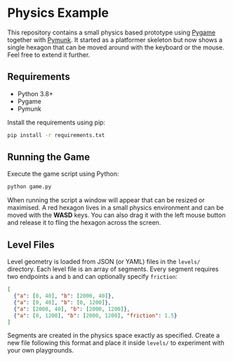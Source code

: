 # Physics Example

This repository contains a small physics based prototype using
[Pygame](https://www.pygame.org/) together with
[Pymunk](http://www.pymunk.org/). It started as a platformer skeleton but now
shows a single hexagon that can be moved around with the keyboard or the mouse.
Feel free to extend it further.

## Requirements

- Python 3.8+
- Pygame
- Pymunk

Install the requirements using pip:

```bash
pip install -r requirements.txt
```

## Running the Game

Execute the game script using Python:

```bash
python game.py
```

When running the script a window will appear that can be resized or maximised.
A red hexagon lives in a small physics environment and can be moved with the
**WASD** keys. You can also drag it with the left mouse button and release it to
fling the hexagon across the screen.

## Level Files

Level geometry is loaded from JSON (or YAML) files in the `levels/` directory.
Each level file is an array of segments. Every segment requires two endpoints
`a` and `b` and can optionally specify `friction`:

```json
[
  {"a": [0, 40], "b": [2000, 40]},
  {"a": [0, 40], "b": [0, 1200]},
  {"a": [2000, 40], "b": [2000, 1200]},
  {"a": [0, 1200], "b": [2000, 1200], "friction": 1.5}
]
```

Segments are created in the physics space exactly as specified. Create a new
file following this format and place it inside `levels/` to experiment with your
own playgrounds.
